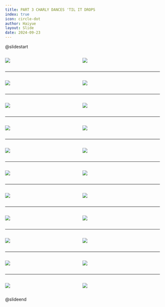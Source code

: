 ```yaml
---
title: PART 3 CHARLY DANCES 'TIL IT DROPS
index: true
icon: circle-dot
author: Haiyue
layout: Slide
date: 2024-09-23
---
```

 
@slidestart

<div style="display:flex">
<div style="flex:1">

![](https://raw.githubusercontent.com/yclord/reading/refs/heads/master/english/Level-R/PART%203%20CHARLY%20DANCES%20'TIL%20IT%20DROPS/001.webp)
</div>
<div style="flex:1">

![](https://raw.githubusercontent.com/yclord/reading/refs/heads/master/english/Level-R/PART%203%20CHARLY%20DANCES%20'TIL%20IT%20DROPS/002.webp)
</div>
</div>

---

<div style="display:flex">
<div style="flex:1">

![](https://raw.githubusercontent.com/yclord/reading/refs/heads/master/english/Level-R/PART%203%20CHARLY%20DANCES%20'TIL%20IT%20DROPS/003.webp)
</div>
<div style="flex:1">

![](https://raw.githubusercontent.com/yclord/reading/refs/heads/master/english/Level-R/PART%203%20CHARLY%20DANCES%20'TIL%20IT%20DROPS/004.webp)
</div>
</div>

---

<div style="display:flex">
<div style="flex:1">

![](https://raw.githubusercontent.com/yclord/reading/refs/heads/master/english/Level-R/PART%203%20CHARLY%20DANCES%20'TIL%20IT%20DROPS/005.webp)
</div>
<div style="flex:1">

![](https://raw.githubusercontent.com/yclord/reading/refs/heads/master/english/Level-R/PART%203%20CHARLY%20DANCES%20'TIL%20IT%20DROPS/006.webp)
</div>
</div>

---

<div style="display:flex">
<div style="flex:1">

![](https://raw.githubusercontent.com/yclord/reading/refs/heads/master/english/Level-R/PART%203%20CHARLY%20DANCES%20'TIL%20IT%20DROPS/007.webp)
</div>
<div style="flex:1">

![](https://raw.githubusercontent.com/yclord/reading/refs/heads/master/english/Level-R/PART%203%20CHARLY%20DANCES%20'TIL%20IT%20DROPS/008.webp)
</div>
</div>

---

<div style="display:flex">
<div style="flex:1">

![](https://raw.githubusercontent.com/yclord/reading/refs/heads/master/english/Level-R/PART%203%20CHARLY%20DANCES%20'TIL%20IT%20DROPS/009.webp)
</div>
<div style="flex:1">

![](https://raw.githubusercontent.com/yclord/reading/refs/heads/master/english/Level-R/PART%203%20CHARLY%20DANCES%20'TIL%20IT%20DROPS/010.webp)
</div>
</div>

---

<div style="display:flex">
<div style="flex:1">

![](https://raw.githubusercontent.com/yclord/reading/refs/heads/master/english/Level-R/PART%203%20CHARLY%20DANCES%20'TIL%20IT%20DROPS/011.webp)
</div>
<div style="flex:1">

![](https://raw.githubusercontent.com/yclord/reading/refs/heads/master/english/Level-R/PART%203%20CHARLY%20DANCES%20'TIL%20IT%20DROPS/012.webp)
</div>
</div>

---

<div style="display:flex">
<div style="flex:1">

![](https://raw.githubusercontent.com/yclord/reading/refs/heads/master/english/Level-R/PART%203%20CHARLY%20DANCES%20'TIL%20IT%20DROPS/013.webp)
</div>
<div style="flex:1">

![](https://raw.githubusercontent.com/yclord/reading/refs/heads/master/english/Level-R/PART%203%20CHARLY%20DANCES%20'TIL%20IT%20DROPS/014.webp)
</div>
</div>

---

<div style="display:flex">
<div style="flex:1">

![](https://raw.githubusercontent.com/yclord/reading/refs/heads/master/english/Level-R/PART%203%20CHARLY%20DANCES%20'TIL%20IT%20DROPS/015.webp)
</div>
<div style="flex:1">

![](https://raw.githubusercontent.com/yclord/reading/refs/heads/master/english/Level-R/PART%203%20CHARLY%20DANCES%20'TIL%20IT%20DROPS/016.webp)
</div>
</div>

---

<div style="display:flex">
<div style="flex:1">

![](https://raw.githubusercontent.com/yclord/reading/refs/heads/master/english/Level-R/PART%203%20CHARLY%20DANCES%20'TIL%20IT%20DROPS/017.webp)
</div>
<div style="flex:1">

![](https://raw.githubusercontent.com/yclord/reading/refs/heads/master/english/Level-R/PART%203%20CHARLY%20DANCES%20'TIL%20IT%20DROPS/018.webp)
</div>
</div>

---

<div style="display:flex">
<div style="flex:1">

![](https://raw.githubusercontent.com/yclord/reading/refs/heads/master/english/Level-R/PART%203%20CHARLY%20DANCES%20'TIL%20IT%20DROPS/019.webp)
</div>
<div style="flex:1">

![](https://raw.githubusercontent.com/yclord/reading/refs/heads/master/english/Level-R/PART%203%20CHARLY%20DANCES%20'TIL%20IT%20DROPS/020.webp)
</div>
</div>

---

<div style="display:flex">
<div style="flex:1">

![](https://raw.githubusercontent.com/yclord/reading/refs/heads/master/english/Level-R/PART%203%20CHARLY%20DANCES%20'TIL%20IT%20DROPS/021.webp)
</div>
<div style="flex:1">

![](https://raw.githubusercontent.com/yclord/reading/refs/heads/master/english/Level-R/PART%203%20CHARLY%20DANCES%20'TIL%20IT%20DROPS/022.webp)
</div>
</div>

@slideend